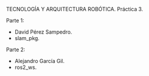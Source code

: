 TECNOLOGÍA Y ARQUITECTURA ROBÓTICA. 
Práctica 3.

Parte 1:
  - David Pérez Sampedro.
  - slam_pkg.

Parte 2:
  - Alejandro García Gil.
  - ros2_ws.
